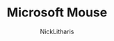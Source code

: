 ﻿---
author: NickLitharis
title: Microsoft Mouse
year: 1983
image_url: /images/microsoft-mouse.jpg
caption: 'Το Microsoft Mouse είναι ένα ποντίκι υπολογιστή που κυκλοφόρησε από τη Microsoft το 1983. Είναι το πρώτο ποντίκι που κυκλοφόρησε η εταιρεία με αρχική τιμή 195 δολάρια. Με το παρατσούκλι "ποντίκι με τα πράσινα μάτια", το ποντίκι της Microsoft διέθετε ένα ζευγάρι πράσινων κουμπιών. Επίσης, διέθετε ένα πιο καμπυλωτό σώμα από τα πιο συνηθισμένα σχέδια των ποντικιών εκείνης της εποχής. Όλες οι εκδόσεις του Microsoft Mouse μπορούσαν να χρησιμοποιηθούν με συστήματα συμβατά με IBM και άλλα συστήματα DOS.'
license_url: 'https://upload.wikimedia.org/wikipedia/commons/thumb/3/3c/First_MS-Mouse.jpg/640px-First_MS-Mouse.jpg'
license_text: wikimedia
categories:
  - Αρχέτυπα
  - input-device
tags:
  - Microsoft
  - mouse
---

